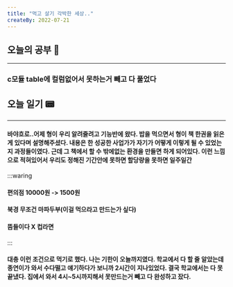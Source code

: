 ```yaml
---
title: "먹고 살기 각박한 세상.."
createBy: 2022-07-21
---
```

## 오늘의 공부 🎉
---
### c모듈 table에 컬럼없어서 못하는거 빼고 다 풀었다


## 오늘 일기 📟
---
#### 바야흐로..어제 형이 우리 알려줄려고 기능반에 왔다. 밥을 먹으면서 형이 책 한권을 읽은게 있다며 설명해주셨다. 내용은 한 성공한 사업가가 자기가 어떻게 이렇게 될 수 있었는지 과정들이였다. 근데 그 책에서 할 수 밖에없는 환경을 만들면 하게 되어있다. 이런 느낌으로 적혀있어서 우리도 정해진 기간안에 못하면 할당량을 못하면 일주일간 
:::waring
#### 편의점 10000원 -> 1500원
#### 북경 무조건 마파두부(이걸 먹으라고 만드는가 싶다)
#### 뜸들이다 X 컵라면
:::
#### 대충 이런 조건으로 먹기로 했다. 나는 기한이 오늘까지였다. 학교에서 다 할 줄 알았는데 종연이가 와서 수다떨고 얘기하다가 보니까 2시간이 지나있었다. 결국 학교에서는 다 못 끝냈다. 집에서 와서 4시~5시까지해서 못만드는거 빼고 다 완성하고 잤다.
